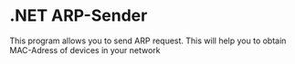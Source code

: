 # .NET ARP-Sender
This program allows you to send ARP request. This will help you to obtain MAC-Adress of devices in your network
